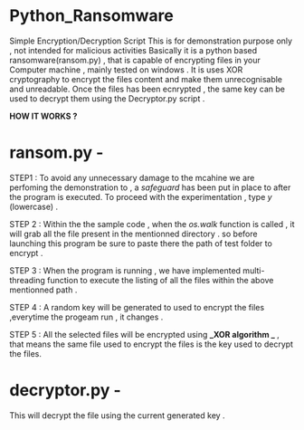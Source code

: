 # Python_Ransomware
Simple Encryption/Decryption Script 
This is for demonstration purpose only , not intended for malicious activities 
Basically it is a python based ransomware(ransom.py) , that is capable of encrypting files in your Computer machine , mainly tested on windows .
It is uses XOR cryptography to encrypt the files content and make them unrecognisable and unreadable.
Once the files has been ecnrypted , the same key can be used to decrypt them using the Decryptor.py script .


**HOW IT WORKS ?**

# ransom.py -

STEP1 : To avoid any unnecessary damage to the mcahine we are perfoming the demonstration to , a _safeguard_ has been put in place to after the program is executed.
To proceed with the experimentation , type _y_ (lowercase) .

STEP 2 : Within the the sample code , when the _os.walk_ function is called , it will grab all the file present in the mentionned directory . so before launching this program be sure to paste there the path of test folder to encrypt .

STEP 3 : When the program is running , we have implemented multi-threading function to execute the listing of all the files within the above mentionned path .

STEP 4 : A random key will be generated to used to encrypt the files ,everytime the progeam run , it changes .

STEP 5 : All the selected files will be encrypted using **_XOR algorithm _** , that means the same file used to encrypt the files is the key used to decrypt the files.

# **decryptor.py -**  
This will decrypt the file using the current generated key .
